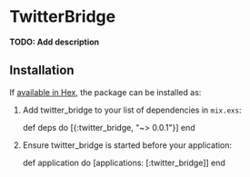 # TwitterBridge

**TODO: Add description**

## Installation

If [available in Hex](https://hex.pm/docs/publish), the package can be installed as:

  1. Add twitter_bridge to your list of dependencies in `mix.exs`:

        def deps do
          [{:twitter_bridge, "~> 0.0.1"}]
        end

  2. Ensure twitter_bridge is started before your application:

        def application do
          [applications: [:twitter_bridge]]
        end

